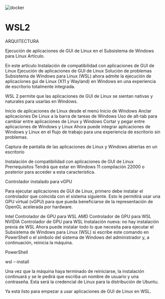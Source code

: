 ![docker](https://user-images.githubusercontent.com/101934945/187725020-1176f544-a96e-47c9-be70-b20d241ec16b.png)

# WSL2
ARQUITECTURA

Ejecución de aplicaciones de GUI de Linux en el Subsistema de Windows para Linux
Artículo.


En este artículo
Instalación de compatibilidad con aplicaciones de GUI de Linux
Ejecución de aplicaciones de GUI de Linux
Solución de problemas
Subsistema de Windows para Linux (WSL) ahora admite la ejecución de aplicaciones gui de Linux (X11 y Wayland) en Windows en una experiencia de escritorio totalmente integrada.

WSL 2 permite que las aplicaciones de GUI de Linux se sientan nativas y naturales para usarlas en Windows.

Inicio de aplicaciones de Linux desde el menú Inicio de Windows
Anclar aplicaciones De Linux a la barra de tareas de Windows
Uso de alt-tab para cambiar entre aplicaciones de Linux y Windows
Cortar y pegar entre aplicaciones de Windows y Linux
Ahora puede integrar aplicaciones de Windows y Linux en el flujo de trabajo para una experiencia de escritorio sin problemas.

Captura de pantalla de las aplicaciones de Linux y Windows abiertas en un escritorio

Instalación de compatibilidad con aplicaciones de GUI de Linux
Prerrequisitos
Tendrá que estar en Windows 11 compilación 22000 o posterior para acceder a esta característica.

Controlador instalado para vGPU

Para ejecutar aplicaciones de GUI de Linux, primero debe instalar el controlador que coincida con el sistema siguiente. Esto le permitirá usar una GPU virtual (vGPU) para que pueda beneficiarse de la representación de OpenGL acelerada por hardware.

Intel Controlador de GPU para WSL
AMD Controlador de GPU para WSL
NVIDIA Controlador de GPU para WSL
Instalación nueva: no hay instalación previa de WSL
Ahora puede instalar todo lo que necesita para ejecutar el Subsistema de Windows para Linux (WSL) si escribe este comando en PowerShell o el símbolo del sistema de Windows del administrador y, a continuación, reinicia la máquina.

PowerShell


wsl --install

Una vez que la máquina haya terminado de reiniciarse, la instalación continuará y se le pedirá que escriba un nombre de usuario y una contraseña. Esta será la credencial de Linux para la distribución de Ubuntu.

Ya está listo para empezar a usar aplicaciones de GUI de Linux en WSL.


